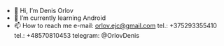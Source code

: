 - 👋 Hi, I’m Denis Orlov
- 🌱 I’m currently learning Android
- 📫 How to reach me 
    e-mail: orlov.ejc@gmail.com
    tel.: +375293355410
    tel.: +48570810453
    telegram: @OrlovDenis



